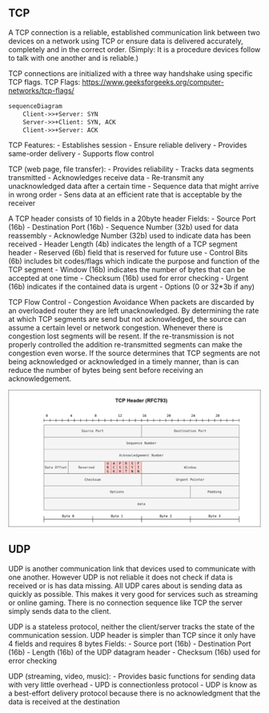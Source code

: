 ## TCP
A TCP connection is a reliable, established communication link between two devices on a network using TCP or ensure data is delivered accurately, completely and in the correct order.
(Simply: It is a procedure devices follow to talk with one another and is reliable.)

TCP connections are initialized with a three way handshake using specific TCP flags.
TCP Flags: https://www.geeksforgeeks.org/computer-networks/tcp-flags/

```mermaid
sequenceDiagram
	Client->>+Server: SYN
	Server->>+Client: SYN, ACK
	Client->>+Server: ACK
```

TCP Features:
	- Establishes session
	- Ensure reliable delivery
	- Provides same-order delivery
	- Supports flow control

TCP (web page, file transfer):
	- Provides reliability
	- Tracks data segments transmitted
	- Acknowledges receive data
	- Re-transmit any unacknowledged data after a certain time
	- Sequence data that might arrive in wrong order
	- Sens data at an efficient rate that is acceptable by the receiver

A TCP header consists of 10 fields in a 20byte header
Fields:
	- Source Port (16b)
	- Destination Port (16b)
	- Sequence Number (32b) used for data reassembly
	- Acknowledge Number (32b) used to indicate data has been received
	- Header Length (4b) indicates the length of a TCP segment header
	- Reserved (6b) field that is reserved for future use
	- Control Bits (6b) includes bit codes/flags which indicate the purpose and function of the TCP segment
	- Window (16b) indicates the number of bytes that can be accepted at one time
	- Checksum (16b) used for error checking
	- Urgent (16b) indicates if the contained data is urgent
	- Options (0 or 32*3b if any)

TCP Flow Control - Congestion Avoidance
When packets are discarded by an overloaded router they are left unacknowledged. By determining the
rate at which TCP segments are send but not acknowledged, the source can assume a certain level or network congestion.
Whenever there is congestion lost segments will be resent. If the re-transmission is not properly controlled
the addition re-transmitted segments can make the congestion even worse.
If the source determines that TCP segments are not being acknowledged or acknowledged in a timely manner,
than is can reduce the number of bytes being sent before receiving an acknowledgement.

![](/Images/TCP_HEADER_IMG.png)
## UDP
UDP is another communication link that devices used to communicate with one another. However UDP is not reliable it does not check if data is received or is has data missing. All UDP cares about is sending data as quickly as possible. This makes it very good for services such as streaming or online gaming. There is no connection sequence like TCP the server simply sends data to the client.

UDP is a stateless protocol, neither the client/server tracks the state of the communication session.
UDP header is simpler than TCP since it only have 4 fields and requires 8 bytes
Fields:
	- Source port (16b)
	- Destination Port (16b)
	- Length (16b) of the UDP datagram header
	- Checksum (16b) used for error checking

UDP (streaming, video, music):
	- Provides basic functions for sending data with very little overhead
	- UPD is connectionless protocol
	- UDP is know as a best-effort delivery protocol because there is no acknowledgment that the
		data is received at the destination

